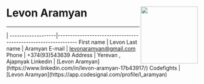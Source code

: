# Levon Aramyan <img src="https://avatars1.githubusercontent.com/u/43417240?s=400&u=a1453a92825498b0a2e6059b2eaea7a2ca9108b9&v=4" align="right" width="150px" height="150px" />
<hr/>                   |               
-------------------|--------------------------------------------------------------
First name         |          Levon
Last name          |          Aramyan
E-mail             |          <a href="mailto:levonaramyan@gmail.com">levonaramyan@gmail.com</a>
Phone              |          +374(93)543639
Address            |          Yerevan , Ajapnyak    
Linkedin           |          [Levon Aramyan](https://www.linkedin.com/in/levon-aramyan-17b43917/) 
Codefights         |          [Levon Aramyan](https://app.codesignal.com/profile/l_aramyan)  
